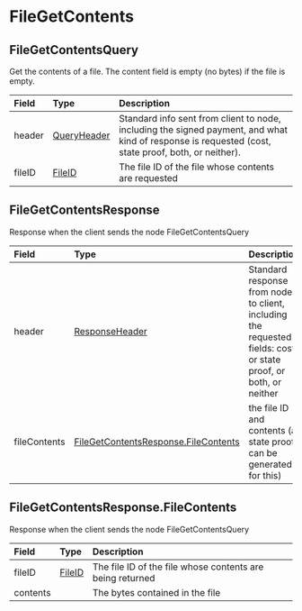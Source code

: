 # FileGetContents

## FileGetContentsQuery

Get the contents of a file. The content field is empty \(no bytes\) if the file is empty.

| Field | Type | Description |
| :--- | :--- | :--- |
| header | [QueryHeader](../miscellaneous/queryheader.md) | Standard info sent from client to node, including the signed payment, and what kind of response is requested \(cost, state proof, both, or neither\). |
| fileID | [FileID](../basic-types/fileid.md) | The file ID of the file whose contents are requested |

## FileGetContentsResponse

Response when the client sends the node FileGetContentsQuery

| Field | Type | Description |
| :--- | :--- | :--- |
| header | [ResponseHeader](../miscellaneous/responseheader.md#responseheader) | Standard response from node to client, including the requested fields: cost, or state proof, or both, or neither |
| fileContents | [FileGetContentsResponse.FileContents](filegetcontents.md#filegetcontentsresponse-filecontents) | the file ID and contents \(a state proof can be generated for this\) |

## FileGetContentsResponse.FileContents

Response when the client sends the node FileGetContentsQuery

| Field | Type | Description |
| :--- | :--- | :--- |
| fileID | [FileID](../basic-types/fileid.md) | The file ID of the file whose contents are being returned |
| contents |  | The bytes contained in the file |



